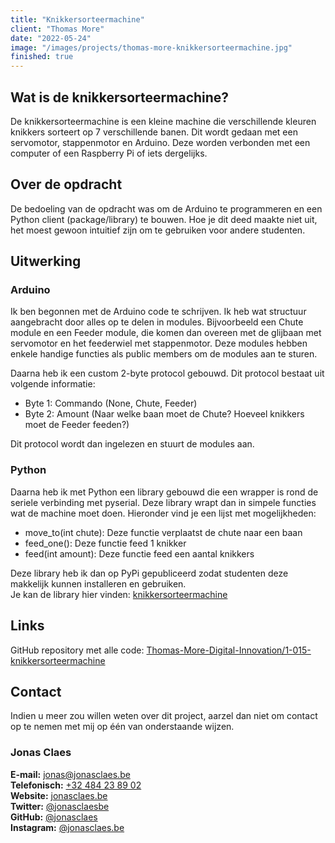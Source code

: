 ```yaml
---
title: "Knikkersorteermachine"
client: "Thomas More"
date: "2022-05-24"
image: "/images/projects/thomas-more-knikkersorteermachine.jpg"
finished: true
---
```


## Wat is de knikkersorteermachine?

De knikkersorteermachine is een kleine machine die verschillende kleuren knikkers sorteert op 7 verschillende banen.
Dit wordt gedaan met een servomotor, stappenmotor en Arduino.
Deze worden verbonden met een computer of een Raspberry Pi of iets dergelijks.

## Over de opdracht

De bedoeling van de opdracht was om de Arduino te programmeren en een Python client (package/library) te bouwen.
Hoe je dit deed maakte niet uit, het moest gewoon intuitief zijn om te gebruiken voor andere studenten.

## Uitwerking

### Arduino

Ik ben begonnen met de Arduino code te schrijven.
Ik heb wat structuur aangebracht door alles op te delen in modules.
Bijvoorbeeld een Chute module en een Feeder module, die komen dan overeen met de glijbaan met servomotor en het feederwiel met stappenmotor.
Deze modules hebben enkele handige functies als public members om de modules aan te sturen.  

Daarna heb ik een custom 2-byte protocol gebouwd.
Dit protocol bestaat uit volgende informatie:
- Byte 1: Commando (None, Chute, Feeder)
- Byte 2: Amount (Naar welke baan moet de Chute? Hoeveel knikkers moet de Feeder feeden?)  

Dit protocol wordt dan ingelezen en stuurt de modules aan.  

### Python

Daarna heb ik met Python een library gebouwd die een wrapper is rond de seriele verbinding met pyserial.
Deze library wrapt dan in simpele functies wat de machine moet doen.
Hieronder vind je een lijst met mogelijkheden:
- move_to(int chute): Deze functie verplaatst de chute naar een baan
- feed_one(): Deze functie feed 1 knikker
- feed(int amount): Deze functie feed een aantal knikkers

Deze library heb ik dan op PyPi gepubliceerd zodat studenten deze makkelijk kunnen installeren en gebruiken.  
Je kan de library hier vinden: <a href="https://pypi.org/project/knikkersorteermachine/" target="_blank" rel="noreferrer">knikkersorteermachine</a>

## Links

GitHub repository met alle code: <a href="https://github.com/Thomas-More-Digital-Innovation/1-015-knikkersorteermachine" target="_blank" rel="noreferrer">Thomas-More-Digital-Innovation/1-015-knikkersorteermachine</a>

## Contact

Indien u meer zou willen weten over dit project, aarzel dan niet om contact op te nemen met mij op één van onderstaande wijzen.

### Jonas Claes

**E-mail:** [jonas@jonasclaes.be](mailto:jonas@jonasclaes.be)  
**Telefonisch:** [+32 484 23 89 02](tel:+32484238902)  
**Website:** [jonasclaes.be](https://jonasclaes.be)  
**Twitter:** [@jonasclaesbe](https://twitter.com/jonasclaesbe)  
**GitHub:** [@jonasclaes](https://github.com/jonasclaes)  
**Instagram:** [@jonasclaes.be](https://instagram.com/jonasclaes.be)
